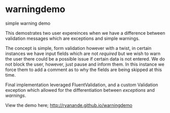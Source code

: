 # warningdemo
simple warning demo

This demostrates two user expereinces when we have a difference between validation messages which are exceptions and simple warnings.

The concept is simple, form validation however with a twist, in certain instances we have input fields which are not *required* but we wish to warn the user there could be a possible issue if certain data is not entered.
We do not block the user, however, just pause and inform them.
In this instance we force them to add a comment as to why the fields are being skipped at this time.

Final implementation leveraged FluentValidation, and a custom Validation exception which allowed for the differentiation between *exceptions* and *warnings*.

View the demo here; http://ryanande.github.io/warningdemo
